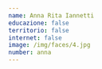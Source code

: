 ```yaml
---
name: Anna Rita Iannetti
educazione: false
territorio: false
internet: false
image: /img/faces/4.jpg
number: anna
---
```

